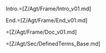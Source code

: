 Intro.=[Z/Agt/Frame/Intro_v01.md]

End.=[Z/Agt/Frame/End_v01.md]

=[Z/Agt/Frame/Doc_v01.md]

=[Z/Agt/Sec/DefinedTerms_Base.md]